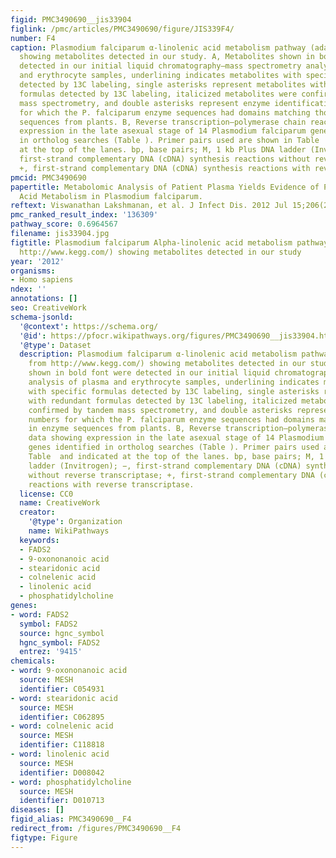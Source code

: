 ```yaml
---
figid: PMC3490690__jis33904
figlink: /pmc/articles/PMC3490690/figure/JIS339F4/
number: F4
caption: Plasmodium falciparum α-linolenic acid metabolism pathway (adapted from http://www.kegg.com/)
  showing metabolites detected in our study. A, Metabolites shown in bold font were
  detected in our initial liquid chromatography–mass spectrometry analysis of plasma
  and erythrocyte samples, underlining indicates metabolites with specific formulas
  detected by 13C labeling, single asterisks represent metabolites with redundant
  formulas detected by 13C labeling, italicized metabolites were confirmed by tandem
  mass spectrometry, and double asterisks represent enzyme identification numbers
  for which the P. falciparum enzyme sequences had domains matching those in enzyme
  sequences from plants. B, Reverse transcription–polymerase chain reaction data showing
  expression in the late asexual stage of 14 Plasmodium falciparum genes identified
  in ortholog searches (Table ). Primer pairs used are shown in Table  and indicated
  at the top of the lanes. bp, base pairs; M, 1 kb Plus DNA ladder (Invitrogen); −,
  first-strand complementary DNA (cDNA) synthesis reactions without reverse transcriptase;
  +, first-strand complementary DNA (cDNA) synthesis reactions with reverse transcriptase.
pmcid: PMC3490690
papertitle: Metabolomic Analysis of Patient Plasma Yields Evidence of Plant-Like α-Linolenic
  Acid Metabolism in Plasmodium falciparum.
reftext: Viswanathan Lakshmanan, et al. J Infect Dis. 2012 Jul 15;206(2):238-248.
pmc_ranked_result_index: '136309'
pathway_score: 0.6964567
filename: jis33904.jpg
figtitle: Plasmodium falciparum Alpha-linolenic acid metabolism pathway (adapted from
  http://www.kegg.com/) showing metabolites detected in our study
year: '2012'
organisms:
- Homo sapiens
ndex: ''
annotations: []
seo: CreativeWork
schema-jsonld:
  '@context': https://schema.org/
  '@id': https://pfocr.wikipathways.org/figures/PMC3490690__jis33904.html
  '@type': Dataset
  description: Plasmodium falciparum α-linolenic acid metabolism pathway (adapted
    from http://www.kegg.com/) showing metabolites detected in our study. A, Metabolites
    shown in bold font were detected in our initial liquid chromatography–mass spectrometry
    analysis of plasma and erythrocyte samples, underlining indicates metabolites
    with specific formulas detected by 13C labeling, single asterisks represent metabolites
    with redundant formulas detected by 13C labeling, italicized metabolites were
    confirmed by tandem mass spectrometry, and double asterisks represent enzyme identification
    numbers for which the P. falciparum enzyme sequences had domains matching those
    in enzyme sequences from plants. B, Reverse transcription–polymerase chain reaction
    data showing expression in the late asexual stage of 14 Plasmodium falciparum
    genes identified in ortholog searches (Table ). Primer pairs used are shown in
    Table  and indicated at the top of the lanes. bp, base pairs; M, 1 kb Plus DNA
    ladder (Invitrogen); −, first-strand complementary DNA (cDNA) synthesis reactions
    without reverse transcriptase; +, first-strand complementary DNA (cDNA) synthesis
    reactions with reverse transcriptase.
  license: CC0
  name: CreativeWork
  creator:
    '@type': Organization
    name: WikiPathways
  keywords:
  - FADS2
  - 9-oxononanoic acid
  - stearidonic acid
  - colnelenic acid
  - linolenic acid
  - phosphatidylcholine
genes:
- word: FADS2
  symbol: FADS2
  source: hgnc_symbol
  hgnc_symbol: FADS2
  entrez: '9415'
chemicals:
- word: 9-oxononanoic acid
  source: MESH
  identifier: C054931
- word: stearidonic acid
  source: MESH
  identifier: C062895
- word: colnelenic acid
  source: MESH
  identifier: C118818
- word: linolenic acid
  source: MESH
  identifier: D008042
- word: phosphatidylcholine
  source: MESH
  identifier: D010713
diseases: []
figid_alias: PMC3490690__F4
redirect_from: /figures/PMC3490690__F4
figtype: Figure
---
```

